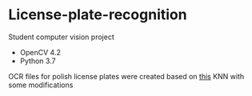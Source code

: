 # License-plate-recognition

Student computer vision project 

* OpenCV 4.2
* Python 3.7

OCR files for polish license plates were created based on [this](https://github.com/MicrocontrollersAndMore/OpenCV_3_KNN_Character_Recognition_Python) KNN with some modifications
